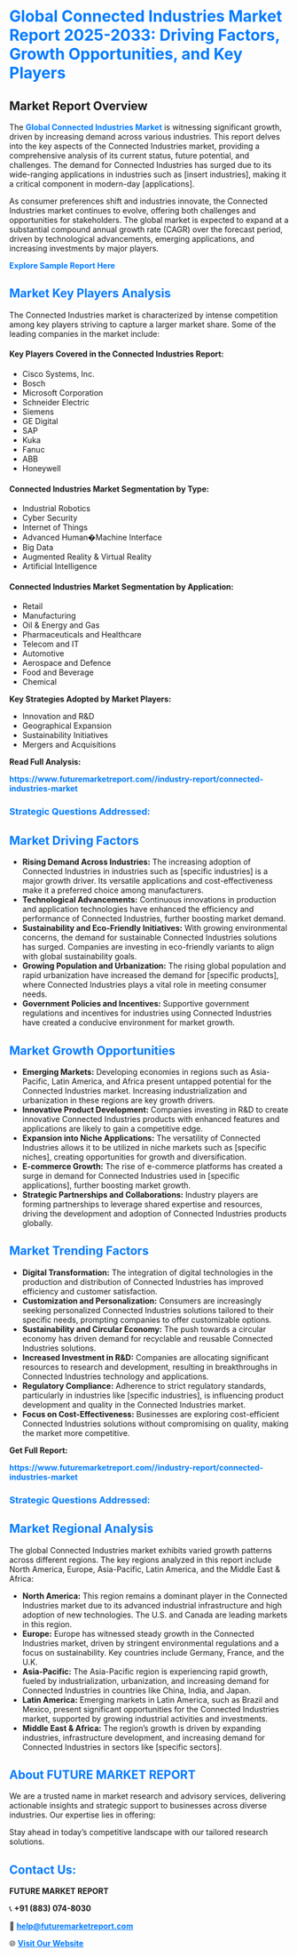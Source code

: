 <h1 style="color: #007BFF;">Global Connected Industries Market Report 2025-2033: Driving Factors, Growth Opportunities, and Key Players</h1>

<section id="overview">
<h2>Market Report Overview</h2>
<p>The <a href="https://www.futuremarketreport.com//industry-report/connected-industries-market" style="color: #007BFF; text-decoration: none;"><strong>Global Connected Industries Market</strong></a> is witnessing significant growth, driven by increasing demand across various industries. This report delves into the key aspects of the Connected Industries market, providing a comprehensive analysis of its current status, future potential, and challenges. The demand for Connected Industries has surged due to its wide-ranging applications in industries such as [insert industries], making it a critical component in modern-day [applications].</p>
<p>As consumer preferences shift and industries innovate, the Connected Industries market continues to evolve, offering both challenges and opportunities for stakeholders. The global market is expected to expand at a substantial compound annual growth rate (CAGR) over the forecast period, driven by technological advancements, emerging applications, and increasing investments by major players.</p>
</section>

<section id="overview">
<p><a href="https://www.futuremarketreport.com//request-sample/reportId=52446" style="color: #007BFF; text-decoration: none;"><strong>Explore Sample Report Here</strong></a></p>
</section>

<section id="key-players">
<h2 style="color: #007BFF;">Market Key Players Analysis</h2>
<p>The Connected Industries market is characterized by intense competition among key players striving to capture a larger market share. Some of the leading companies in the market include:</p>
<h4>Key Players Covered in the Connected Industries Report:</h4>
<ul><li>Cisco Systems, Inc.</li><li>Bosch</li><li>Microsoft Corporation</li><li>Schneider Electric</li><li>Siemens</li><li>GE Digital</li><li>SAP</li><li>Kuka</li><li>Fanuc</li><li>ABB</li><li>Honeywell</li></ul>
<h4>Connected Industries Market Segmentation by Type:</h4>
<ul><li>Industrial Robotics</li><li>Cyber Security</li><li>Internet of Things</li><li>Advanced Human�Machine Interface</li><li>Big Data</li><li>Augmented Reality &amp; Virtual Reality</li><li>Artificial Intelligence</li></ul>

<h4>Connected Industries Market Segmentation by Application:</h4>
<ul><li>Retail</li><li>Manufacturing</li><li>Oil &amp; Energy and Gas</li><li>Pharmaceuticals and Healthcare</li><li>Telecom and IT</li><li>Automotive</li><li>Aerospace and Defence</li><li>Food and Beverage</li><li>Chemical</li></ul>
<p><strong>Key Strategies Adopted by Market Players:</strong></p>
<ul>
<li>Innovation and R&D</li>
<li>Geographical Expansion</li>
<li>Sustainability Initiatives</li>
<li>Mergers and Acquisitions</li>
</ul>
</section>

<section>
<p><strong>Read Full Analysis: </strong></p><a href="https://www.futuremarketreport.com//industry-report/connected-industries-market" style="color: #007BFF; text-decoration: none;"><strong>https://www.futuremarketreport.com//industry-report/connected-industries-market</strong></a>
<h3 style="color: #007BFF;">Strategic Questions Addressed:</h3>
</section>

<section id="driving-factors">
<h2 style="color: #007BFF;">Market Driving Factors</h2>
<ul>
<li><strong>Rising Demand Across Industries:</strong> The increasing adoption of Connected Industries in industries such as [specific industries] is a major growth driver. Its versatile applications and cost-effectiveness make it a preferred choice among manufacturers.</li>
<li><strong>Technological Advancements:</strong> Continuous innovations in production and application technologies have enhanced the efficiency and performance of Connected Industries, further boosting market demand.</li>
<li><strong>Sustainability and Eco-Friendly Initiatives:</strong> With growing environmental concerns, the demand for sustainable Connected Industries solutions has surged. Companies are investing in eco-friendly variants to align with global sustainability goals.</li>
<li><strong>Growing Population and Urbanization:</strong> The rising global population and rapid urbanization have increased the demand for [specific products], where Connected Industries plays a vital role in meeting consumer needs.</li>
<li><strong>Government Policies and Incentives:</strong> Supportive government regulations and incentives for industries using Connected Industries have created a conducive environment for market growth.</li>
</ul>
</section>

<section id="growth-opportunities">
<h2 style="color: #007BFF;">Market Growth Opportunities</h2>
<ul>
<li><strong>Emerging Markets:</strong> Developing economies in regions such as Asia-Pacific, Latin America, and Africa present untapped potential for the Connected Industries market. Increasing industrialization and urbanization in these regions are key growth drivers.</li>
<li><strong>Innovative Product Development:</strong> Companies investing in R&D to create innovative Connected Industries products with enhanced features and applications are likely to gain a competitive edge.</li>
<li><strong>Expansion into Niche Applications:</strong> The versatility of Connected Industries allows it to be utilized in niche markets such as [specific niches], creating opportunities for growth and diversification.</li>
<li><strong>E-commerce Growth:</strong> The rise of e-commerce platforms has created a surge in demand for Connected Industries used in [specific applications], further boosting market growth.</li>
<li><strong>Strategic Partnerships and Collaborations:</strong> Industry players are forming partnerships to leverage shared expertise and resources, driving the development and adoption of Connected Industries products globally.</li>
</ul>
</section>

<section id="trending-factors">
<h2 style="color: #007BFF;">Market Trending Factors</h2>
<ul>
<li><strong>Digital Transformation:</strong> The integration of digital technologies in the production and distribution of Connected Industries has improved efficiency and customer satisfaction.</li>
<li><strong>Customization and Personalization:</strong> Consumers are increasingly seeking personalized Connected Industries solutions tailored to their specific needs, prompting companies to offer customizable options.</li>
<li><strong>Sustainability and Circular Economy:</strong> The push towards a circular economy has driven demand for recyclable and reusable Connected Industries solutions.</li>
<li><strong>Increased Investment in R&D:</strong> Companies are allocating significant resources to research and development, resulting in breakthroughs in Connected Industries technology and applications.</li>
<li><strong>Regulatory Compliance:</strong> Adherence to strict regulatory standards, particularly in industries like [specific industries], is influencing product development and quality in the Connected Industries market.</li>
<li><strong>Focus on Cost-Effectiveness:</strong> Businesses are exploring cost-efficient Connected Industries solutions without compromising on quality, making the market more competitive.</li>
</ul>
</section>

<section>
<p><strong>Get Full Report: </strong></p><a href="https://www.futuremarketreport.com//industry-report/connected-industries-market" style="color: #007BFF; text-decoration: none;"><strong>https://www.futuremarketreport.com//industry-report/connected-industries-market</strong></a>
<h3 style="color: #007BFF;">Strategic Questions Addressed:</h3>
</section>


<section id="regional-analysis">
<h2 style="color: #007BFF;">Market Regional Analysis</h2>
<p>The global Connected Industries market exhibits varied growth patterns across different regions. The key regions analyzed in this report include North America, Europe, Asia-Pacific, Latin America, and the Middle East & Africa:</p>
<ul>
<li><strong>North America:</strong> This region remains a dominant player in the Connected Industries market due to its advanced industrial infrastructure and high adoption of new technologies. The U.S. and Canada are leading markets in this region.</li>
<li><strong>Europe:</strong> Europe has witnessed steady growth in the Connected Industries market, driven by stringent environmental regulations and a focus on sustainability. Key countries include Germany, France, and the U.K.</li>
<li><strong>Asia-Pacific:</strong> The Asia-Pacific region is experiencing rapid growth, fueled by industrialization, urbanization, and increasing demand for Connected Industries in countries like China, India, and Japan.</li>
<li><strong>Latin America:</strong> Emerging markets in Latin America, such as Brazil and Mexico, present significant opportunities for the Connected Industries market, supported by growing industrial activities and investments.</li>
<li><strong>Middle East & Africa:</strong> The region’s growth is driven by expanding industries, infrastructure development, and increasing demand for Connected Industries in sectors like [specific sectors].</li>
</ul>
</section>

<footer>
<h2 style="color: #007BFF;">About FUTURE MARKET REPORT</h2>
<p>We are a trusted name in market research and advisory services, delivering actionable insights and strategic support to businesses across diverse industries. Our expertise lies in offering:</p>

<p>Stay ahead in today’s competitive landscape with our tailored research solutions.</p>

<h2 style="color: #007BFF;">Contact Us:</h2>
<p><strong>FUTURE MARKET REPORT</strong></p>
<p>📞 <strong>+91 (883) 074-8030</strong></p>
<p>📧 <strong><a href="mailto:help@futuremarketreport.com" style="color: #007BFF;">help@futuremarketreport.com</a></strong></p>
<p>🌐 <strong><a href="https://www.futuremarketreport.com/" style="color: #007BFF;">Visit Our Website</a></strong></p>
</footer>